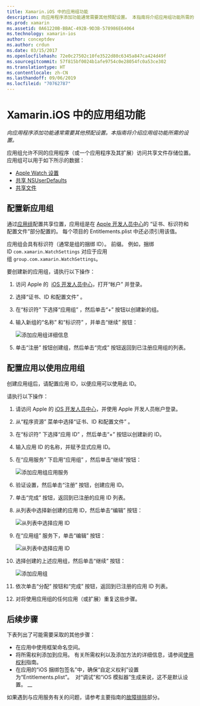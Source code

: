```yaml
---
title: Xamarin.iOS 中的应用组功能
description: 向应用程序添加功能通常需要其他预配设置。 本指南将介绍应用组功能所需的设置。
ms.prod: xamarin
ms.assetid: 0A61220B-BBAC-492B-9D3B-578986E64064
ms.technology: xamarin-ios
author: conceptdev
ms.author: crdun
ms.date: 03/15/2017
ms.openlocfilehash: 72e0c27502c10fe3522d80c6345a847ca424d49f
ms.sourcegitcommit: 57f815bf0024b1afe9754c0e28054fc0a53ce302
ms.translationtype: HT
ms.contentlocale: zh-CN
ms.lasthandoff: 09/06/2019
ms.locfileid: "70762787"
---
```

# <a name="app-group-capabilities-in-xamarinios"></a>Xamarin.iOS 中的应用组功能

_向应用程序添加功能通常需要其他预配设置。本指南将介绍应用组功能所需的设置。_

应用组允许不同的应用程序（或一个应用程序及其扩展）访问共享文件存储位置。 应用组可以用于如下所示的数据：

* [Apple Watch 设置](~/ios/watchos/app-fundamentals/settings.md)
* [共享 NSUserDefaults](~/ios/app-fundamentals/user-defaults.md)
* [共享文件](~/ios/watchos/app-fundamentals/parent-app.md#files)

## <a name="configure-a-new-app-group"></a>配置新应用组

通过[应用组](https://developer.apple.com/library/content/documentation/Miscellaneous/Reference/EntitlementKeyReference/Chapters/EnablingAppSandbox.html#//apple_ref/doc/uid/TP40011195-CH4-SW19)配置共享位置，应用组是在 [Apple 开发人员中心](https://developer.apple.com/account/)的  “证书、标识符和配置文件”部分配置的。 每个项目的 Entitlements.plist 中还必须引用该值。

应用组会具有标识符（通常是组的捆绑 ID）。 前缀。 例如，捆绑 ID `com.xamarin.WatchSettings` 对应于应用组 `group.com.xamarin.WatchSettings`。

要创建新的应用组，请执行以下操作：

1. 访问 Apple 的  [iOS 开发人员中心](https://developer.apple.com/account/)，打开“帐户”  并登录。
2. 选择“证书、ID 和配置文件”  。
3. 在“标识符”  下选择“应用组”  ，然后单击“+”  按钮以创建新的组。
4. 输入新组的“名称”  和“标识符”  ，并单击“继续”  按钮： 
   
    ![添加应用组详细信息](app-groups-capabilities-images/image52.png)

5. 单击“注册”  按钮创建组，然后单击“完成”  按钮返回到已注册应用组的列表。

## <a name="configure-an-app-to-use-app-groups"></a>配置应用以使用应用组

创建应用组后，请配置应用 ID，以便应用可以使用此 ID。

请执行以下操作：

1. 请访问 Apple 的 [iOS 开发人员中心](https://developer.apple.com/account/)，并使用 Apple 开发人员帐户登录。
2. 从“程序资源”  菜单中选择“证书、ID 和配置文件”  。
3. 在“标识符”  下选择“应用 ID”  ，然后单击“+”  按钮以创建新的 ID。
4. 输入应用 ID 的名称，并赋予显式应用 ID。
5. 在“应用服务”  下启用“应用组”  ，然后单击“继续”按钮：

    ![添加应用组应用服务](app-groups-capabilities-images/image53.png)

6. 验证设置，然后单击“注册”  按钮，创建应用 ID。
7. 单击“完成”  按钮，返回到已注册的应用 ID 列表。
8. 从列表中选择新创建的应用 ID，然后单击“编辑”  按钮：

    ![从列表中选择应用 ID](app-groups-capabilities-images/image54.png)

9. 在“应用组”  服务下，单击“编辑”  按钮：

    ![从列表中选择应用 ID](app-groups-capabilities-images/image55.png)

10. 选择创建的上述应用组，然后单击“继续”  按钮：

    ![添加应用组](app-groups-capabilities-images/image56.png)

11. 依次单击“分配”  按钮和“完成”  按钮，返回到已注册的应用 ID 列表。
12. 对将使用应用组的任何应用（或扩展）重复这些步骤。

## <a name="next-steps"></a>后续步骤

下表列出了可能需要采取的其他步骤：

* 在应用中使用框架命名空间。
* 将所需权利添加到应用。 有关所需权利以及添加方法的详细信息，请参阅[使用权利](~/ios/deploy-test/provisioning/entitlements.md)指南。
* 在应用的“iOS 捆绑包签名”中，确保“自定义权利”设置为“Entitlements.plist”。    对“调试”和“iOS 模拟器”生成来说，这不是默认设置。 __  

如果遇到与应用服务有关的问题，请参考主要指南的[故障排除](~/ios/deploy-test/provisioning/capabilities/index.md)部分。
